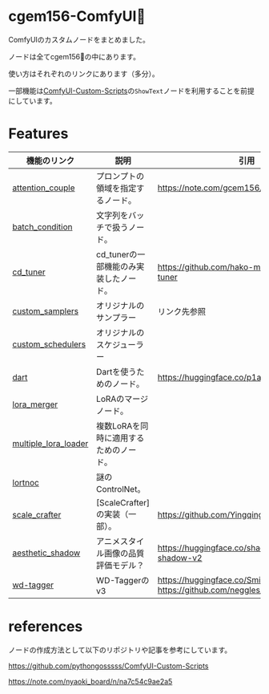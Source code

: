 # cgem156-ComfyUI🍌
ComfyUIのカスタムノードをまとめました。

ノードは全てcgem156🍌の中にあります。

使い方はそれぞれのリンクにあります（多分）。

一部機能は[ComfyUI-Custom-Scripts](https://github.com/pythongosssss/ComfyUI-Custom-Scripts)の`ShowText`ノードを利用することを前提にしています。

# Features
|機能のリンク|説明|引用|
|---|-----|---|
|[attention_couple](https://github.com/laksjdjf/cgem156-ComfyUI/tree/main/scripts/attention_couple)|プロンプトの領域を指定するノード。|https://note.com/gcem156/n/nb3d516e376d7|
|[batch_condition](https://github.com/laksjdjf/cgem156-ComfyUI/tree/main/scripts/batch_condition)|文字列をバッチで扱うノード。||
|[cd_tuner](https://github.com/laksjdjf/cgem156-ComfyUI/tree/main/scripts/cd_tuner)|cd_tunerの一部機能のみ実装したノード。|https://github.com/hako-mikan/sd-webui-cd-tuner|
|[custom_samplers](https://github.com/laksjdjf/cgem156-ComfyUI/tree/main/scripts/custom_samplers)|オリジナルのサンプラー|リンク先参照|
|[custom_schedulers](https://github.com/laksjdjf/cgem156-ComfyUI/tree/main/scripts/custom_schedulers)|オリジナルのスケジューラー||
|[dart](https://github.com/laksjdjf/cgem156-ComfyUI/tree/main/scripts/dart)|Dartを使うためのノード。|https://huggingface.co/p1atdev/dart-v1-sft|
|[lora_merger](https://github.com/laksjdjf/cgem156-ComfyUI/tree/main/scripts/lora_merger)|LoRAのマージノード。||
|[multiple_lora_loader](https://github.com/laksjdjf/cgem156-ComfyUI/tree/main/scripts/multiple_lora_loader)|複数LoRAを同時に適用するためのノード。||
|[lortnoc](https://github.com/laksjdjf/cgem156-ComfyUI/tree/main/scripts/lortnoc)|謎のControlNet。||
|[scale_crafter](https://github.com/laksjdjf/cgem156-ComfyUI/tree/main/scripts/scale_crafter)|[ScaleCrafter]の実装（一部）。|https://github.com/YingqingHe/ScaleCrafter|
|[aesthetic_shadow](https://github.com/laksjdjf/cgem156-ComfyUI/tree/main/scripts/aesthetic_shadow)|アニメスタイル画像の品質評価モデル？|https://huggingface.co/shadowlilac/aesthetic-shadow-v2|
|[wd-tagger](https://github.com/laksjdjf/cgem156-ComfyUI/tree/main/scripts/wd-tagger)|WD-Taggerのv3|https://huggingface.co/SmilingWolf, https://github.com/neggles/wdv3-timm|

# references
ノードの作成方法として以下のリポジトリや記事を参考にしています。

https://github.com/pythongosssss/ComfyUI-Custom-Scripts

https://note.com/nyaoki_board/n/na7c54c9ae2a5
